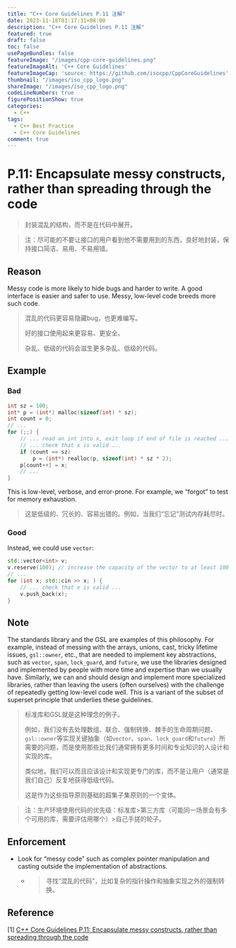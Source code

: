 ```yaml
---
title: "C++ Core Guidelines P.11 注解"
date: 2023-11-18T01:17:31+08:00
description: "C++ Core Guidelines P.11 注解"
featured: true
draft: false
toc: false
usePageBundles: false
featureImage: "/images/cpp-core-guidelines.png"
featureImageAlt: 'C++ Core Guidelines'
featureImageCap: 'source: https://github.com/isocpp/CppCoreGuidelines'
thumbnail: "/images/iso_cpp_logo.png"
shareImage: "/images/iso_cpp_logo.png"
codeLineNumbers: true
figurePositionShow: true
categories:
  - C++
tags:
  - C++ Best Practice
  - C++ Core Guidelines
comment: true
---
```


# P.11: Encapsulate messy constructs, rather than spreading through the code

> 封装混乱的结构，而不是在代码中展开。

> 注：尽可能的不要让接口的用户看到他不需要用到的东西，良好地封装，保持接口简洁、易用、不易用错。

## Reason

Messy code is more likely to hide bugs and harder to write. A good interface is easier and safer to use. Messy, low-level code breeds more such code.

> 混乱的代码更容易隐藏bug，也更难编写。
>
> 好的接口使用起来更容易、更安全。
>
> 杂乱、低级的代码会滋生更多杂乱、低级的代码。

## Example

### Bad

```c++
int sz = 100;
int* p = (int*) malloc(sizeof(int) * sz);
int count = 0;
// ...
for (;;) {
    // ... read an int into x, exit loop if end of file is reached ...
    // ... check that x is valid ...
    if (count == sz)
        p = (int*) realloc(p, sizeof(int) * sz * 2);
    p[count++] = x;
    // ...
}
```

This is low-level, verbose, and error-prone. For example, we “forgot” to test for memory exhaustion.

>这是低级的、冗长的、容易出错的。例如，当我们“忘记”测试内存耗尽时。

### Good

Instead, we could use `vector`:

```c++
std::vector<int> v;
v.reserve(100); // increase the capacity of the vector to at least 100
// ...
for (int x; std::cin >> x; ) {
    // ... check that x is valid ...
    v.push_back(x);
}
```

## Note

The standards library and the GSL are examples of this philosophy. For example, instead of messing with the arrays, unions, cast, tricky lifetime issues, `gsl::owner`, etc., that are needed to implement key abstractions, such as `vector`, `span`, `lock_guard`, and `future`, we use the libraries designed and implemented by people with more time and expertise than we usually have. Similarly, we can and should design and implement more specialized libraries, rather than leaving the users (often ourselves) with the challenge of repeatedly getting low-level code well. This is a variant of the subset of superset principle that underlies these guidelines.

> 标准库和GSL就是这种理念的例子。
>
> 例如，我们没有去处理数组、联合、强制转换、棘手的生命周期问题、`gsl::owner`等实现关键抽象（如`vector`、`span`、`lock_guard`和`future`）所需要的问题，而是使用那些比我们通常拥有更多时间和专业知识的人设计和实现的库。
>
> 类似地，我们可以而且应该设计和实现更专门的库，而不是让用户（通常是我们自己）反复地获得低级代码。
>
> 这是作为这些指导原则基础的超集子集原则的一个变体。

> 注：生产环境使用代码的优先级：标准库>第三方库（可能同一场景会有多个可用的库，需要评估用哪个）>自己手搓的轮子。

## Enforcement

- Look for “messy code” such as complex pointer manipulation and casting outside the implementation of abstractions.

  - > 寻找“混乱的代码”，比如复杂的指针操作和抽象实现之外的强制转换。

## Reference

[1] [C++ Core Guidelines P.11: Encapsulate messy constructs, rather than spreading through the code](https://isocpp.github.io/CppCoreGuidelines/CppCoreGuidelines#p11-encapsulate-messy-constructs-rather-than-spreading-through-the-code)
